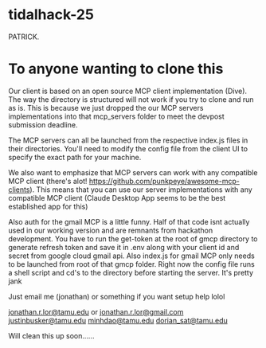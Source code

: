 # tidalhack-25
PATRICK.

# To anyone wanting to clone this

Our client is based on an open source MCP client implementation (Dive). The way the directory is structured will not work if you try to clone and run as is. This is because we just dropped the our MCP servers implementations into that mcp_servers folder to meet the devpost submission deadline.

The MCP servers can all be launched from the respective index.js files in their directories. You'll need to modify the config file from the client UI to specify the exact path for your machine.

We also want to emphasize that MCP servers can work with any compatible MCP client (there's alot! https://github.com/punkpeye/awesome-mcp-clients). This means that you can use our server implementations with any compatible MCP client (Claude Desktop App seems to be the best established app for this)

Also auth for the gmail MCP is a little funny. Half of that code isnt actually used in our working version and are remnants from hackathon development. You have to run the get-token at the root of gmcp directory to generate refresh token and save it in .env along with your client id and secret from google cloud gmail api. Also index.js for gmail MCP only needs to be launched from root of that gmcp folder. Right now the config file runs a shell script and cd's to the directory before starting the server. It's pretty jank

Just email me (jonathan) or something if you want setup help lolol

jonathan.r.lor@tamu.edu or jonathan.r.lor@gmail.com
justinbusker@tamu.edu
minhdao@tamu.edu
dorian_sat@tamu.edu


Will clean this up soon......

